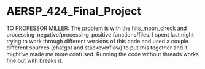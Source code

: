 # AERSP_424_Final_Project
TO PROFESSOR MILLER:
The problem is with the hits_moon_check and processing_negative/processing_positive functions/files. I spent last night trying to work through different versions of this code and used a couple different sources (chatgpt and stackoverflow) to put this together and it might've made me more confused. Running the code without threads works fine but with breaks it. 


